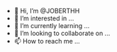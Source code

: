 - 👋 Hi, I’m @JOBERTHH
- 👀 I’m interested in ...
- 🌱 I’m currently learning ...
- 💞️ I’m looking to collaborate on ...
- 📫 How to reach me ...

<!---
JOBERTHH/JOBERTHH is a ✨ special ✨ repository because its `README.md` (this file) appears on your GitHub profile.
You can click the Preview link to take a look at your changes.
--->
